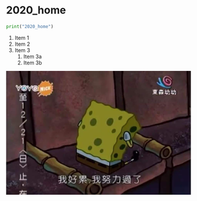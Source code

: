 # 2020_home

```python
print("2020_home")
```
1. Item 1
1. Item 2
1. Item 3
   1. Item 3a
   1. Item 3b
   
![測試圖片](./S__16949284.jpg)
